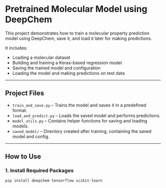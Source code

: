 # Pretrained Molecular Model using DeepChem

This project demonstrates how to train a molecular property prediction model using DeepChem, save it, and load it later for making predictions.

It includes:
- Loading a molecular dataset
- Building and training a Keras-based regression model
- Saving the trained model and configuration
- Loading the model and making predictions on test data

---

## Project Files

- `train_and_save.py` – Trains the model and saves it in a predefined format.
- `load_and_predict.py` – Loads the saved model and performs predictions.
- `model_utils.py` – Contains helper functions for saving and loading models.
- `saved_model/` – Directory created after training, containing the saved model and config.

---

## How to Use

### 1. Install Required Packages

```bash
pip install deepchem tensorflow scikit-learn
